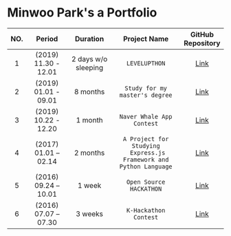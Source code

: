 # Minwoo Park's a Portfolio



|NO.|Period|Duration|Project Name|GitHub <br> Repository|
|:--:|:-:|:-:|:-:|:-:|
|1| (2019) 11.30 - 12.01 | 2 days w/o sleeping | `LEVELUPTHON` | [Link][2] |
|2| (2019) 01.01 - 09.01 | 8 months | `Study for my master's degree` | [Link][1] |
|3| (2019) 10.22 - 12.20 | 1 month | `Naver Whale App Contest` | [Link][3] |
|4| (2017) 01.01 – 02.14 | 2 months | `A Project for Studying` <br> ` Express.js Framework and Python Language` | [Link][6] |
|5| (2016) 09.24 – 10.01 | 1 week | `Open Source HACKATHON` | [Link][4] |
|6| (2016) 07.07 – 07.30 | 3 weeks | `K-Hackathon Contest` | [Link][5] |

[1]: https://github.com/pmw9027/A-Framework-For-Evaluating-Performance-of-Algorithms-Extracting-the-Main-Content-from-a-Web-Page
[2]: https://github.com/pmw9027/LEVUPTHON_Team18.git
[3]: https://github.com/pmw9027/StepTracer
[4]: https://github.com/pmw9027/Say
[5]: https://github.com/pmw9027/HACKERTON4
[6]: https://github.com/pmw9027/psck_server.git
